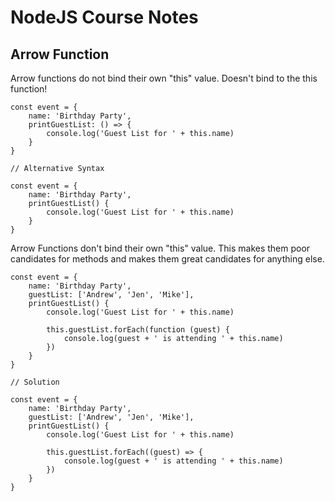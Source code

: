 # NodeJS Course Notes

## **Arrow Function**

Arrow functions do not bind their own "this" value. Doesn't bind to the this function!
```
const event = {
    name: 'Birthday Party',
    printGuestList: () => {
        console.log('Guest List for ' + this.name)
    }
}

// Alternative Syntax

const event = {
    name: 'Birthday Party',
    printGuestList() {
        console.log('Guest List for ' + this.name)
    }
}
```
Arrow Functions don't bind their own "this" value. This makes them poor candidates for methods and makes them great candidates for anything else.
```
const event = {
    name: 'Birthday Party',
    guestList: ['Andrew', 'Jen', 'Mike'],
    printGuestList() {
        console.log('Guest List for ' + this.name)

        this.guestList.forEach(function (guest) {
            console.log(guest + ' is attending ' + this.name)
        })
    }
}

// Solution

const event = {
    name: 'Birthday Party',
    guestList: ['Andrew', 'Jen', 'Mike'],
    printGuestList() {
        console.log('Guest List for ' + this.name)

        this.guestList.forEach((guest) => {
            console.log(guest + ' is attending ' + this.name)
        })
    }
}
```